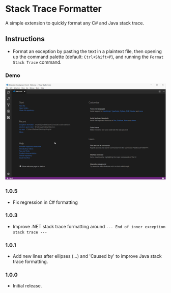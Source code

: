 # Stack Trace Formatter

A simple extension to quickly format any C# and Java stack trace.

## Instructions

* Format an exception by pasting the text in a plaintext file, then opening up the command palette (default: `Ctrl+Shift+P`), and running the `Format Stack Trace` command.

### Demo
![App Demo](https://github.com/Hydrosis/Exception-Formatter/raw/master/demo.gif)

### 1.0.5
* Fix regression in C# formatting

### 1.0.3

* Improve .NET stack trace formatting around `--- End of inner exception stack trace ---`

### 1.0.1

* Add new lines after ellipses (...) and 'Caused by' to improve Java stack trace formatting.

### 1.0.0

* Initial release.
